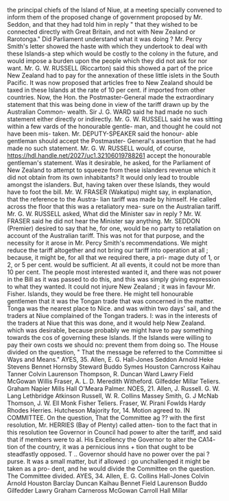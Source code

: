 the principal chiefs of the Island of Niue, at a meeting specially convened to inform them of the proposed change of government proposed by Mr. Seddon, and that they had told him in reply " that they wished to be connected directly with Great Britain, and not with New Zealand or Rarotonga." Did Parliament understand what it was doing ? Mr. Percy Smith's letter showed the haste with which they undertook to deal with these Islands-a step which would be costly to the colony in the future, and would impose a burden upon the people which they did not ask for nor want. Mr. G. W. RUSSELL (Riccarton) said this showed a part of the price New Zealand had to pay for the annexation of these little islets in the South Pacific. It was now proposed that articles free to New Zealand should be taxed in these Islands at the rate of 10 per cent. if imported from other countries. Now, the Hon. the Postmaster-General made the extraordinary statement that this was being done in view of the tariff drawn up by the Australian Common- wealth. Sir J. G. WARD said he had made no such statement either directly or indirectly. Mr. G. W. RUSSELL said he was sitting within a few vards of the honourable gentle- man, and thought he could not have been mis- taken. Mr. DEPUTY-SPEAKER said the honour- able gentleman should accept the Postmaster- General's assertion that he had made no such statement. Mr. G. W. RUSSELL would, of course, https://hdl.handle.net/2027/uc1.32106019788261 accept the honourable gentleman's statement. Was it desirable, he asked, for the Parliament of New Zealand to attempt to squeeze from these islanders revenue which it did not obtain from its own inhabitants? It would only lead to trouble amongst the islanders. But, having taken over these Islands, they would have to foot the bill. Mr. W. FRASER (Wakatipu) might say, in explanation, that the reference to the Austra- lian tariff was made by himself. He called across the floor that this was a retaliatory mea- sure on the Australian tariff. Mr. G. W. RUSSELL asked, What did the Minister sav in reply ? Mr. W. FRASER said he did not hear the Minister say anything. Mr. SEDDON (Premier) desired to say that he, for one, would be no party to retaliation on account of the Australian tariff. This was not for that purpose, and the necessity for it arose in Mr. Percy Smith's recommendations. We might reduce the tariff altogether and not bring our tariff into operation at all ; because, it might be, for all that we required there, a pri- mage duty of 1, or 2, or 5 per cent. would be sufficient. At all events, it could not be more than 10 per cent. The people most interested wanted it, and there was not power in the Bill as it was passed to do this, and this was simply giving expression to what they wanted. It could not injure New Zealand ; it was in favour Mr. Fisher. Islands, they would be free there. He might tell honourable gentlemen that it was the Tongan trade that was concerned in the matter. Tonga was the nearest place to Nice. and was within two days' sail, and the traders at Niue complained of the Tongan traders. I: was in the interests of the traders at Niue that this was done, and it would help New Zealand. which was desirable, because probably we might have to pay something towards the cos of governing these Islands. If the Islands were willing to pay their own costs we should no: prevent them from doing so. The House divided on the question, " That the message be referred to the Committee si Ways and Means." AYES, 35. Allen, E. G. Hall-Jones Seddon Arnold Heke Stevens Bennet Hornsby Steward Buddo Symes Houston Carncross Kaihau Tanner Colvin Laurenson Thompson, R. Duncan Ward Lawry Field McGowan Willis Fraser, A. L. D. Meredith Witheford. Gilfedder Millar Teliers. Graham Napier Mills Hall O'Meara Palmer. NOES, 21. Allen, J. Russell. G. W. Lang Lethbridge Atkinson Russell, W. R. Collins Massey Smith, G. J McNab Thomson, J. W. Ell Monk Fisher Teliers. Fraser, W. Pirani Fowlds Hardy Rhodes Herries. Hutcheson Majority for, 14. Motion agreed to. IN COMMITTEE. On the question, That the Committee ag ?? with the first resolution, Mr. HERRIES (Bay of Plenty) called atten- tion to the fact that in this resolution tee Governor in Council had power to alter the tariff, and said that if members were to al. His Excellency the Governor to alter the CA14- tion of the country, it was a pernicious inns + tion that ought to be steadfastly opposed. T .. Governor should have no power over the pai ? purse. It was a small matter, but if allowed : go unchallenged it might be taken as a pro- dent, and he would divide the Committee on the question. The Committee divided. AYES, 34. Allen, E. G. Collins Hall-Jones Colvin Arnold Houston Barclay Duncan Kaihau Bennet Field Laurenson Buddo Gilfedder Lawry Graham Carneross McGowan Carroll Hall Millar 